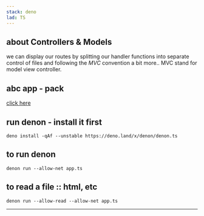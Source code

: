 ```yaml
---
stack: deno
lad: TS
---
```


## about Controllers & Models
we can display our routes by splitting our handler functions into
separate control of files and following the *MVC* convention a bit more..
MVC stand for model view controller.

## abc app - pack
[click here](https://deno.land/x/abc@v1.3.1)

## run denon - install it first
```
deno install -qAf --unstable https://deno.land/x/denon/denon.ts
```

## to run denon
```
denon run --allow-net app.ts
```

## to read a file :: html, etc
```
denon run --allow-read --allow-net app.ts
```

---